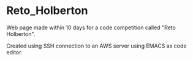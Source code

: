 # Reto_Holberton
Web page made within 10 days for a code competition called "Reto Holberton".

Created using SSH connection to an AWS server using EMACS as code editor.
